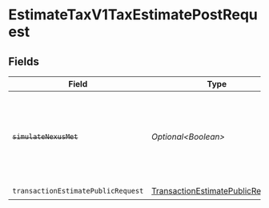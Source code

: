# EstimateTaxV1TaxEstimatePostRequest


## Fields

| Field                                                                                                                                                                                                    | Type                                                                                                                                                                                                     | Required                                                                                                                                                                                                 | Description                                                                                                                                                                                              |
| -------------------------------------------------------------------------------------------------------------------------------------------------------------------------------------------------------- | -------------------------------------------------------------------------------------------------------------------------------------------------------------------------------------------------------- | -------------------------------------------------------------------------------------------------------------------------------------------------------------------------------------------------------- | -------------------------------------------------------------------------------------------------------------------------------------------------------------------------------------------------------- |
| ~~`simulateNexusMet`~~                                                                                                                                                                                   | *Optional\<Boolean>*                                                                                                                                                                                     | :heavy_minus_sign:                                                                                                                                                                                       | : warning: ** DEPRECATED **: This will be removed in a future release, please migrate away from it as soon as possible.<br/><br/>**Deprecated:** Use `simulate_active_registration` in the request body instead. |
| `transactionEstimatePublicRequest`                                                                                                                                                                       | [TransactionEstimatePublicRequest](../../models/components/TransactionEstimatePublicRequest.md)                                                                                                          | :heavy_check_mark:                                                                                                                                                                                       | N/A                                                                                                                                                                                                      |